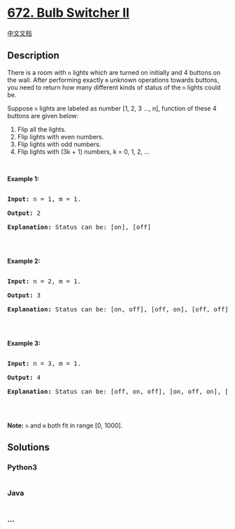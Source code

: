 # [672. Bulb Switcher II](https://leetcode.com/problems/bulb-switcher-ii)

[中文文档](/solution/0600-0699/0672.Bulb%20Switcher%20II/README.md)

## Description

<p>There is a room with <code>n</code> lights which are turned on initially and 4 buttons on the wall. After performing exactly <code>m</code> unknown operations towards buttons, you need to return how many different kinds of status of the <code>n</code> lights could be.</p>

<p>Suppose <code>n</code> lights are labeled as number [1, 2, 3 ..., n], function of these 4 buttons are given below:</p>

<ol>
    <li>Flip all the lights.</li>
    <li>Flip lights with even numbers.</li>
    <li>Flip lights with odd numbers.</li>
    <li>Flip lights with (3k + 1) numbers, k = 0, 1, 2, ...</li>
</ol>

<p>&nbsp;</p>

<p><b>Example 1:</b></p>

<pre>

<b>Input:</b> n = 1, m = 1.

<b>Output:</b> 2

<b>Explanation:</b> Status can be: [on], [off]

</pre>

<p>&nbsp;</p>

<p><b>Example 2:</b></p>

<pre>

<b>Input:</b> n = 2, m = 1.

<b>Output:</b> 3

<b>Explanation:</b> Status can be: [on, off], [off, on], [off, off]

</pre>

<p>&nbsp;</p>

<p><b>Example 3:</b></p>

<pre>

<b>Input:</b> n = 3, m = 1.

<b>Output:</b> 4

<b>Explanation:</b> Status can be: [off, on, off], [on, off, on], [off, off, off], [off, on, on].

</pre>

<p>&nbsp;</p>

<p><b>Note:</b> <code>n</code> and <code>m</code> both fit in range [0, 1000].</p>

## Solutions

<!-- tabs:start -->

### **Python3**

```python

```

### **Java**

```java

```

### **...**

```

```

<!-- tabs:end -->
